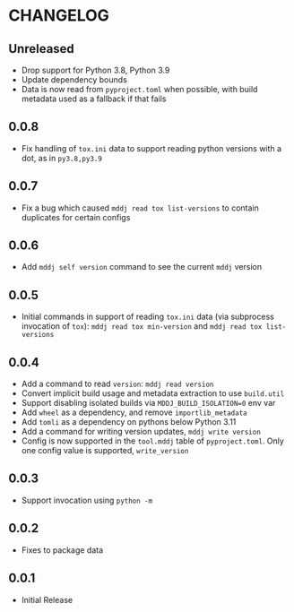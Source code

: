 # CHANGELOG

## Unreleased

- Drop support for Python 3.8, Python 3.9
- Update dependency bounds
- Data is now read from `pyproject.toml` when possible, with build metadata
  used as a fallback if that fails

## 0.0.8

- Fix handling of `tox.ini` data to support reading python versions with a dot,
  as in `py3.8,py3.9`

## 0.0.7

- Fix a bug which caused `mddj read tox list-versions` to contain duplicates
  for certain configs

## 0.0.6

- Add `mddj self version` command to see the current `mddj` version

## 0.0.5

- Initial commands in support of reading `tox.ini` data (via subprocess
  invocation of `tox`): `mddj read tox min-version` and
  `mddj read tox list-versions`

## 0.0.4

- Add a command to read `version`: `mddj read version`
- Convert implicit build usage and metadata extraction to use `build.util`
- Support disabling isolated builds via `MDDJ_BUILD_ISOLATION=0` env var
- Add `wheel` as a dependency, and remove `importlib_metadata`
- Add `tomli` as a dependency on pythons below Python 3.11
- Add a command for writing version updates, `mddj write version`
- Config is now supported in the `tool.mddj` table of `pyproject.toml`. Only
  one config value is supported, `write_version`

## 0.0.3

- Support invocation using `python -m`

## 0.0.2

- Fixes to package data

## 0.0.1

- Initial Release
